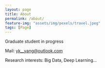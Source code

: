 ```yaml
---
layout: page
title: About
permalink: /about/
feature-img: "assets/img/pexels/travel.jpeg"
tags: [Page]
---
```



Graduate student in progress

Mail: <yk__yang@outlook.com>

Research interests: Big Data, Deep Learning...

 
